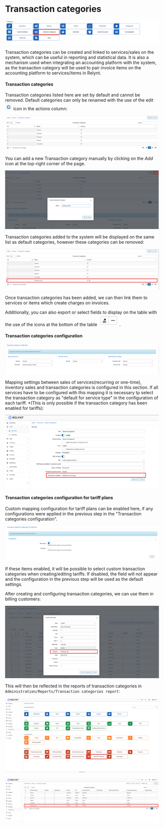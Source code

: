 Transaction categories
=============

![Main menu](icon.png)

Transaction categories can be created and linked to services/sales on the system, which can be useful in reporting and statistical data. It is also a mechanism used when integrating an accounting platform with the system, as the transaction category will be used to pair invoice items on the accounting platform to services/items in Relynt.

#### Transaction categories

Transaction categories listed here are set by default and cannot be removed. Default categories can only be renamed with the use of the edit ![edit](edit_icon.png) icon in the actions column:

![List](list.png)

You can add a new Transaction category manually by clicking on the *Add* icon at the top-right corner of the page.

![Add](add.png)

Transaction categories added to the system will be displayed on the same list as default categories, however these categories can be removed:

![List](list1.png)

Once transaction categories has been added, we can then link them to services or items which create charges on invoices.

Additionally, you can also export or select fields to display on the table with the use of the icons at the bottom of the table ![icons](table.png).

#### Transaction categories configuration

![Mapping](mapping.png)

Mapping settings between sales of services(recurring or one-time), inventory sales and transaction categories is configured in this section. If all services have to be configured with this mapping it is necessary tp select the transaction category as "default for service type" in the configuration of each tariff. *(This is only possible if the transaction category has been enabled for tariffs):

![tariff](tariff.png)


#### Transaction categories configuration for tariff plans

Custom mapping configuration for tariff plans can be enabled here, if any configurations were applied in the previous step in the "Transaction categories configuration".

![Enable](enable.png)

If these items enabled, it will be possible to select custom transaction categories when creating/editing tariffs. If disabled, the field will not appear and the configuration in the previous step will be used as the default settings.

After creating and configuring transaction categories, we can use them in billing customers:

![Customer billing](customer_billing.png)

This will then be reflected in the reports of transaction categories in `Administration/Reports/Transaction categories report`:

![Reports](reports.png)

![Report](report1.png)
